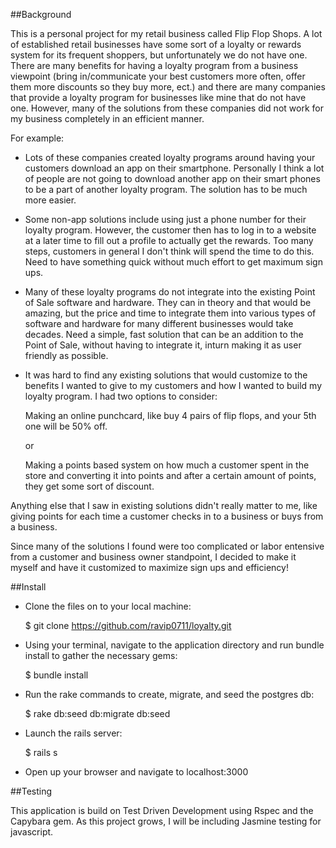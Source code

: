 ##Background

This is a personal project for my retail business called Flip Flop Shops. A lot of established retail businesses have some sort of a loyalty or rewards system for its frequent shoppers, but unfortunately we do not have one. There are many benefits for having a loyalty program from a business viewpoint (bring in/communicate your best customers more often, offer them more discounts so they buy more, ect.) and there are many companies that provide a loyalty program for businesses like mine that do not have one. However, many of the solutions from these companies did not work for my business completely in an efficient manner.

For example:

- Lots of these companies created loyalty programs around having your customers download an app on their smartphone. Personally I think a lot of people are not going to download another app on their smart phones to be a part of another loyalty program. The solution has to be much more easier.

- Some non-app solutions include using just a phone number for their loyalty program. However, the customer then has to log in to a website at a later time to fill out a profile to actually get the rewards. Too many steps, customers in general I don't think will spend the time to do this. Need to have something quick without much effort to get maximum sign ups.

- Many of these loyalty programs do not integrate into the existing Point of Sale software and hardware. They can in theory and that would be amazing, but the price and time to integrate them into various types of software and hardware for many different businesses would take decades. Need a simple, fast solution that can be an addition to the Point of Sale, without having to integrate it, inturn making it as user friendly as possible.

- It was hard to find any existing solutions that would customize to the benefits I wanted to give to my customers and how I wanted to build my loyalty program. I had two options to consider:

    Making an online punchcard, like buy 4 pairs of flip flops, and your 5th one will be 50% off.

    or

    Making a points based system on how much a customer spent in the store and converting it into points and after a certain amount of points, they get some sort of discount.

Anything else that I saw in existing solutions didn't really matter to me, like giving points for each time a customer checks in to a business or buys from a business.

Since many of the solutions I found were too complicated or labor entensive from a customer and business owner standpoint, I decided to make it myself and have it customized to maximize sign ups and efficiency!

##Install

- Clone the files on to your local machine:

  $ git clone https://github.com/ravip0711/loyalty.git

- Using your terminal, navigate to the application directory and run bundle install to gather the necessary gems:

  $ bundle install

- Run the rake commands to create, migrate, and seed the postgres db:

  $ rake db:seed db:migrate db:seed

- Launch the rails server:
  
  $ rails s

- Open up your browser and navigate to localhost:3000


##Testing

This application is build on Test Driven Development using Rspec and the Capybara gem. As this project grows, I will be including Jasmine testing for javascript.



